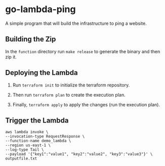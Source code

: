 # go-lambda-ping

A simple program that will build the infrastructure to ping a website.

## Building the Zip

In the `function` directory run `make release` to generate the binary and then zip it.

## Deploying the Lambda

1. Run `terraform init` to initialize the terraform repository.

2. Then run `terraform plan` to create the execution plan.

3. Finally, `terraform apply` to apply the changes (run the execution plan).


## Trigger the Lambda
```
aws lambda invoke \
--invocation-type RequestResponse \
--function-name demo_lambda \
--region us-east-1 \
--log-type Tail \
--payload '{"key1":"value1", "key2":"value2", "key3":"value3"}' \
outputfile.txt
```